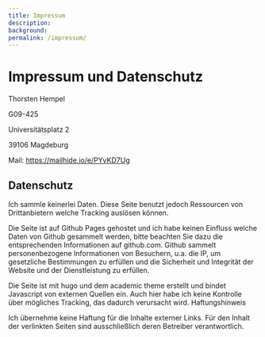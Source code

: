 ```yaml
---
title: Impressum
description: 
background: 
permalink: /impressum/
---
```




# Impressum und Datenschutz

Thorsten Hempel

G09-425

Universitätsplatz 2

39106 Magdeburg


Mail: https://mailhide.io/e/PYvKD7Ug


## Datenschutz

Ich sammle keinerlei Daten. Diese Seite benutzt jedoch Ressourcen von Drittanbietern welche Tracking auslösen können.

Die Seite ist auf Github Pages gehostet und ich habe keinen Einfluss welche Daten von Github gesammelt werden, bitte beachten Sie dazu die entsprechenden Informationen auf github.com. Github sammelt personenbezogene Informationen von Besuchern, u.a. die IP, um gesetzliche Bestimmungen zu erfüllen und die Sicherheit und Integrität der Website und der Dienstleistung zu erfüllen.

Die Seite ist mit hugo und dem academic theme erstellt und bindet Javascript von externen Quellen ein. Auch hier habe ich keine Kontrolle über mögliches Tracking, das dadurch verursacht wird.
Haftungshinweis

Ich übernehme keine Haftung für die Inhalte externer Links. Für den Inhalt der verlinkten Seiten sind ausschließlich deren Betreiber verantwortlich.